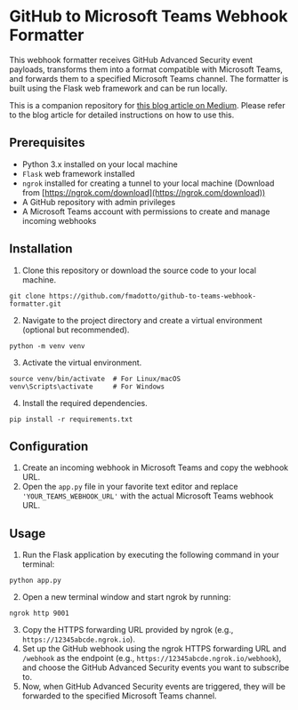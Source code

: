 # GitHub to Microsoft Teams Webhook Formatter

This webhook formatter receives GitHub Advanced Security event payloads, transforms them into a format compatible with Microsoft Teams, and forwards them to a specified Microsoft Teams channel. The formatter is built using the Flask web framework and can be run locally.

This is a companion repository for [this blog article on Medium](https://medium.com/@federicomadotto/leveraging-webhooks-to-integrate-github-advanced-security-events-with-microsoft-teams-a-step-by-a13790e7d688). Please refer to the blog article for detailed instructions on how to use this.

## Prerequisites

- Python 3.x installed on your local machine
- `Flask` web framework installed
- `ngrok` installed for creating a tunnel to your local machine (Download from [https://ngrok.com/download](https://ngrok.com/download))
- A GitHub repository with admin privileges
- A Microsoft Teams account with permissions to create and manage incoming webhooks

## Installation

1.  Clone this repository or download the source code to your local machine.

```
git clone https://github.com/fmadotto/github-to-teams-webhook-formatter.git
```

2.  Navigate to the project directory and create a virtual environment (optional but recommended).

```
python -m venv venv
```

3.  Activate the virtual environment.

```
source venv/bin/activate  # For Linux/macOS
venv\Scripts\activate     # For Windows
```

4.  Install the required dependencies.

```
pip install -r requirements.txt
```

## Configuration

1.  Create an incoming webhook in Microsoft Teams and copy the webhook URL.
2.  Open the `app.py` file in your favorite text editor and replace `'YOUR_TEAMS_WEBHOOK_URL'` with the actual Microsoft Teams webhook URL.

## Usage

1.  Run the Flask application by executing the following command in your terminal:

```
python app.py
```

2.  Open a new terminal window and start ngrok by running:

```
ngrok http 9001
```

3.  Copy the HTTPS forwarding URL provided by ngrok (e.g., `https://12345abcde.ngrok.io`).
4.  Set up the GitHub webhook using the ngrok HTTPS forwarding URL and `/webhook` as the endpoint (e.g., `https://12345abcde.ngrok.io/webhook`), and choose the GitHub Advanced Security events you want to subscribe to.
5.  Now, when GitHub Advanced Security events are triggered, they will be forwarded to the specified Microsoft Teams channel.
